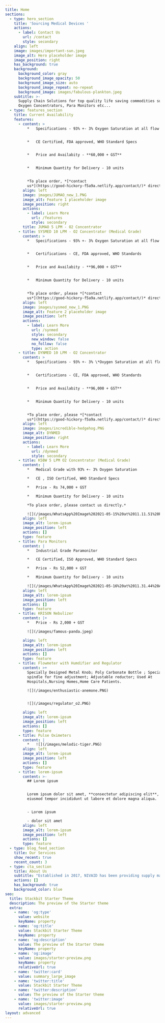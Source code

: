 ```yaml
---
title: Home
sections:
  - type: hero_section
    title: 'Sourcing Medical Devices '
    actions:
      - label: Contact Us
        url: /contact
        style: secondary
    align: left
    image: images/important-sun.jpeg
    image_alt: Hero placeholder image
    image_position: right
    has_background: true
    background:
      background_color: gray
      background_image_opacity: 50
      background_image_size: auto
      background_image_repeat: no-repeat
      background_image: images/fabulous-plankton.jpeg
    subtitle: >-
      Supply Chain Solutions for top quality life saving commodities such as
      Oxygen Concentrators, Para Monitors etc...
  - type: features_section
    title: Current Availability
    features:
      - content: >
          *   Specifications - 93% +- 3% Oxygen Saturation at all flow rates


          *   CE Certified, FDA approved, WHO Standard Specs


          *   Price and Availabity - **60,000 + GST**


          *   Minimum Quantity for Delivery - 10 units


          *To place order, *[*contact
          us*](https://good-hickory-f5a9a.netlify.app/contact/)* directly.*
        align: left
        image: images/JUMAO_new_1.PNG
        image_alt: Feature 1 placeholder image
        image_position: right
        actions:
          - label: Learn More
            url: /features
            style: secondary
        title: JUMAO 5 LPM - O2 Concentrator
      - title: SYSMED 10 LPM - O2 Concentrator (Medical Grade)
        content: >
          *   Specifications - 93% +- 3% Oxygen Saturation at all flow rates


          *   Certifications - CE, FDA approved, WHO Standards


          *   Price and Availabity - **96,000 + GST**


          *   Minimum Quantity for Delivery - 10 units


          *To place order, please *[*contact
          us*](https://good-hickory-f5a9a.netlify.app/contact/)* directly*
        align: left
        image: images/sysmed_new_1.PNG
        image_alt: Feature 2 placeholder image
        image_position: left
        actions:
          - label: Learn More
            url: /synmed
            style: secondary
            new_window: false
            no_follow: false
            type: action
      - title: DYNMED 10 LPM - O2 Concentrator
        content: >
          *   Specifications - 93% +- 3% \*Oxygen Saturation at all flow rates


          *   Certifications - CE, FDA approved, WHO Standards


          *   Price and Availabity - **96,000 + GST**


          *   Minimum Quantity for Delivery - 10 units


          *To place order, please *[*contact
          us*](https://good-hickory-f5a9a.netlify.app/contact/)* directly*
        align: left
        image: images/incredible-hedgehog.PNG
        image_alt: DYNMED
        image_position: right
        actions:
          - label: Learn More
            url: /dynmed
            style: secondary
      - title: K5BW 5 LPM O2 Concentrator (Medical Grade)
        content: |
          *   Medical Grade with 93% +- 3% Oxygen Saturation

          *   CE , ISO Certified, WHO Standard Specs

          *   Price - Rs 74,000 + GST

          *   Minimum Quantity for Delivery - 10 units

          *To place order, please contact us directly.*

          ![](/images/WhatsApp%20Image%202021-05-15%20at%2011.11.51%20PM.jpeg)
        align: left
        image_alt: lorem-ipsum
        image_position: left
        actions: []
        type: feature
      - title: Para Monitors
        content: |
          *   Industrial Grade Paramonitor

          *   CE Certified, ISO Approved, WHO Standard Specs

          *   Price - Rs 52,000 + GST

          *   Minimum Quantity for Delivery - 10 units

          ![](/images/WhatsApp%20Image%202021-05-16%20at%2011.31.44%20AM.jpeg)
        align: left
        image_alt: lorem-ipsum
        image_position: left
        actions: []
        type: feature
      - title: KRISON Nebulizer
        content: |+
          *   Price - Rs 2,000 + GST

          ![](/images/famous-panda.jpeg)

        align: left
        image_alt: lorem-ipsum
        image_position: left
        actions: []
        type: feature
      - title: Flowmeter with Humdifier and Regulator
        content: >+
          Specially Designed Metal Knob; Poly Carbonate Bottle ; Specialy Made
          spindle for fine adjustment; Adjustable reductor; Used At
          Hospitals,Nursing Homes,Home Care Patients.

          ![](/images/enthusiastic-anemone.PNG)


          ![](/images/regulator_o2.PNG)

        align: left
        image_alt: lorem-ipsum
        image_position: left
        actions: []
        type: feature
      - title: Pulse Oximeters
        content: |
          *   ![](/images/melodic-tiger.PNG)
        align: left
        image_alt: lorem-ipsum
        image_position: left
        actions: []
        type: feature
      - title: lorem-ipsum
        content: >-
          ## Lorem ipsum


          Lorem ipsum dolor sit amet, **consectetur adipiscing elit**, sed do
          eiusmod tempor incididunt ut labore et dolore magna aliqua.


          - Lorem ipsum

          - dolor sit amet
        align: left
        image_alt: lorem-ipsum
        image_position: left
        actions: []
        type: feature
  - type: blog_feed_section
    title: Our Services
    show_recent: true
    recent_count: 3
  - type: cta_section
    title: About Us
    subtitle: "Established in 2017, NIVAID has been providing supply management solutions to global institutional, wholesale, retail, and ecommerce players. Our base of service providers for streamlined repair and maintainence enables us to provide holistic quality services to our end consumers.\_Supplemented by a localized supply chain, end-to-end logistics and technology infrastructure, NIVAID offers a complete suite of sourcing & distribution solutions."
    actions: []
    has_background: true
    background_color: blue
seo:
  title: Stackbit Starter Theme
  description: The preview of the Starter theme
  extra:
    - name: 'og:type'
      value: website
      keyName: property
    - name: 'og:title'
      value: Stackbit Starter Theme
      keyName: property
    - name: 'og:description'
      value: The preview of the Starter theme
      keyName: property
    - name: 'og:image'
      value: images/starter-preview.png
      keyName: property
      relativeUrl: true
    - name: 'twitter:card'
      value: summary_large_image
    - name: 'twitter:title'
      value: Stackbit Starter Theme
    - name: 'twitter:description'
      value: The preview of the Starter theme
    - name: 'twitter:image'
      value: images/starter-preview.png
      relativeUrl: true
layout: advanced
---
```

